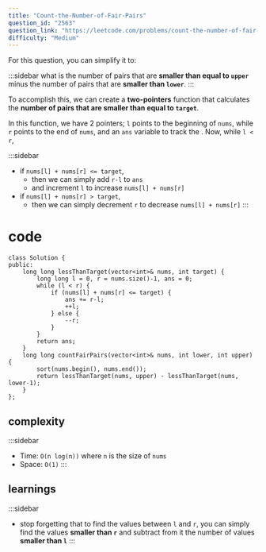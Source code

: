 ```yaml
---
title: "Count-the-Number-of-Fair-Pairs"
question_id: "2563"
question_link: "https://leetcode.com/problems/count-the-number-of-fair-pairs/"
difficulty: "Medium"
---
```


For this question, you can simplify it to:

:::sidebar
what is the number of pairs that are **smaller than equal to `upper`**
minus the number of pairs that are **smaller than `lower`**.
:::

To accomplish this, we can create a **two-pointers** function that calculates the
**number of pairs that are smaller than equal to `target`**. 

In this function, we have 2 pointers; 
`l` points to the beginning of `nums`, while `r` points to the end of `nums`,
and an `ans` variable to track the .
Now, while `l < r`, 

:::sidebar
- if `nums[l] + nums[r] <= target`, 
    - then we can simply add `r-l` to `ans` 
    - and increment `l` to increase `nums[l] + nums[r]` 
- if `nums[l] + nums[r] > target`,
    - then we can simply decrement `r` to decrease `nums[l] + nums[r]`
:::

# cod<span>e</span>

```{.cpp}
class Solution {
public:
    long long lessThanTarget(vector<int>& nums, int target) {
        long long l = 0, r = nums.size()-1, ans = 0;
        while (l < r) {
            if (nums[l] + nums[r] <= target) {
                ans += r-l;
                ++l;
            } else {
                --r;
            }
        }
        return ans;
    }
    long long countFairPairs(vector<int>& nums, int lower, int upper) {
        sort(nums.begin(), nums.end());
        return lessThanTarget(nums, upper) - lessThanTarget(nums, lower-1);
    }
};
```

## complexit<span>y</span>

:::sidebar
- Time: `O(n log(n))` where `n` is the size of `nums`
- Space: `O(1)`
:::

## learning<span>s</span>

:::sidebar
- stop forgetting that to find the values between `l` and `r`, you can simply find the values **smaller than `r`** and subtract from it the number of values **smaller than `l`**
:::
